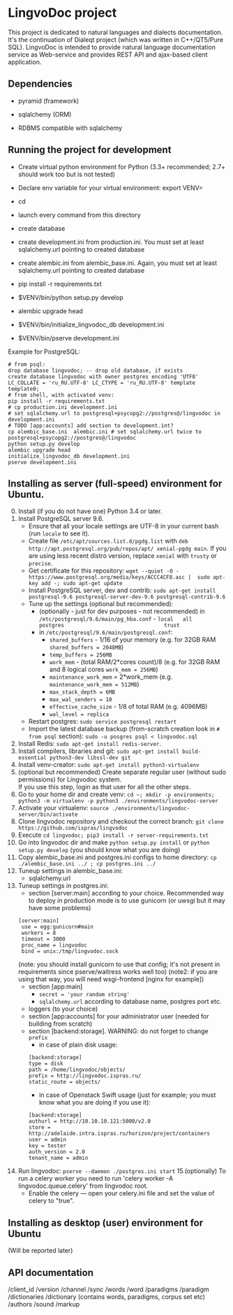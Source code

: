 LingvoDoc project
==================

This project is dedicated to natural languages and dialects documentation. It's the continuation of Dialeqt project
(which was written in C++/QT5/Pure SQL).
LingvoDoc is intended to provide natural language documentation service as Web-service and provides REST API and
ajax-based client application.


Dependencies
---------------

- pyramid (framework)

- sqlalchemy (ORM)

- RDBMS compatible with sqlalchemy


Running the project for development
---------------

- Create virtual python environment for Python (3.3+ recommended; 2.7+ should work too but is not tested)

- Declare env variable for your virtual environment: export VENV=<path to your virtual environment>

- cd <directory containing this file>

- launch every command from this directory

- create database

- create development.ini from production.ini. You must set at least sqlalchemy.url pointing to
  created database

- create alembic.ini from alembic_base.ini. Again, you must set at least sqlalchemy.url pointing to
  created database
  
- pip install -r requirements.txt

- $VENV/bin/python setup.py develop

- alembic upgrade head

- $VENV/bin/initialize_lingvodoc_db development.ini

- $VENV/bin/pserve development.ini

Example for PostgreSQL:

```
# from psql:
drop database lingvodoc; -- drop old database, if exists
create database lingvodoc with owner postgres encoding 'UTF8' LC_COLLATE = 'ru_RU.UTF-8' LC_CTYPE = 'ru_RU.UTF-8' template template0;
# from shell, with activated venv:
pip install -r requirements.txt
# cp production.ini development.ini 
# set sqlalchemy.url to postgresql+psycopg2://postgres@/lingvodoc in development.ini
# TODO [app:accounts] add section to development.int?
cp alembic_base.ini  alembic.ini # set sqlalchemy.url twice to postgresql+psycopg2://postgres@/lingvodoc
python setup.py develop
alembic upgrade head
initialize_lingvodoc_db development.ini
pserve development.ini

```

Installing as server (full-speed) environment for Ubuntu.
---------------

0. Install (if you do not have one) Python 3.4 or later.
1. Install PostgreSQL server 9.6. 
    * Ensure that all your locale settings are UTF-8 in your current bash (run `locale` to see it).
    * Create file `/etc/apt/sources.list.d/pgdg.list` with `deb http://apt.postgresql.org/pub/repos/apt/ xenial-pgdg main`. 
If you are using less recent distro version, replace `xenial` with `trusty` or `precise`. 
    * Get certificate for this repository: `wget --quiet -O - https://www.postgresql.org/media/keys/ACCC4CF8.asc | 
                                              sudo apt-key add -; sudo apt-get update`
    * Install PostgreSQL server, dev and contrib: `sudo apt-get install postgresql-9.6 postgresql-server-dev-9.6 postgresql-contrib-9.6`
    * Tune up the settings (optional but recommended):
         + (optionally - just for dev purposes - not recommended) in `/etc/postgresql/9.6/main/pg_hba.conf` - `local   all             postgres                                trust`
         + in `/etc/postgresql/9.6/main/postgresql.conf`:
             * `shared_buffers` - 1/16 of your memory (e.g. for 32GB RAM `shared_buffers = 2048MB`)
             * `temp_buffers = 256MB`
             * `work_mem` - (total RAM/2*cores count)/8 (e.g. for 32GB RAM and 8 logical cores `work_mem = 256MB`)
             * `maintenance_work_mem` = 2*work_mem (e.g. `maintenance_work_mem = 512MB`)
             * `max_stack_depth = 6MB`
             * `max_wal_senders = 10`
             * `effective_cache_size` - 1/8 of total RAM (e.g. 4096MB)
             * `wal_level = replica`
     * Restart postgres: `sudo service postgresql restart`
     * Import the latest database backup (from-scratch creation look in `# from psql` section): `sudo -u posgres psql < lingvodoc.sql`
2. Install Redis: `sudo apt-get install redis-server`.
3. Install compilers, libraries and git: `sudo apt-get install build-essential python3-dev libssl-dev git`
4. Install venv-creator: `sudo apt-get install python3-virtualenv`
5. (optional but recommended) Create separate regular user (without sudo permissions) for Lingvodoc system.       
If you use this step, login as that user for all the other steps.
6. Go to your home dir and create venv: 
`cd ~; mkdir -p environments; python3 -m virtualenv -p python3 ./environments/lingvodoc-server`
7. Activate your virtualenv: `source ./environments/lingvodoc-server/bin/activate`
8. Clone lingvodoc repository and checkout the correct branch: `git clone https://github.com/ispras/lingvodoc`
9. Execute `cd lingvodoc; pip3 install -r server-requirements.txt`
10. Go into lingvodoc dir and make `python setup.py install` or `python setup.py develop` (you should know what you are doing)
11. Copy alembic_base.ini and postgres.ini configs to home directory: `cp ./alembic_base.ini ../ ; cp postgres.ini ../`
12. Tuneup settings in alembic_base.ini:
    * sqlalchemy.url
13. Tuneup settings in postgres.ini:
    * section [server:main] according to your choice. Recommended way to deploy in production mode is to use gunicorn (or uwsgi but it may have some problems)
    ```
    [server:main]
     use = egg:gunicorn#main
     workers = 8
     timeout = 3000
     proc_name = lingvodoc
     bind = unix:/tmp/lingvodoc.sock
     ``` 
     (note: you should install gunicorn to use that config; it's not present in requirements since pserve/waitress works well too)
     (note2: if you are using that way, you will need wsgi-frontend [nginx for example])
    * section [app:main] 
      - `secret = 'your random string'`
      - `sqlalchemy.url` according to database name, postgres port etc. 
    * loggers (to your choice)
    * section [app:accounts] for your administrator user (needed for building from scratch)
    * section [backend:storage]. WARNING: do not forget to change `prefix`
      - in case of plain disk usage:
      ```
      [backend:storage]
      type = disk
      path = /home/lingvodoc/objects/
      prefix = http://lingvodoc.ispras.ru/
      static_route = objects/
      ```
      - in case of Openstack Swift usage (just for example; you must know what you are doing if you use it):
      ```
      [backend:storage]
      authurl = http://10.10.10.121:5000/v2.0
      store = http://adelaide.intra.ispras.ru/horizon/project/containers
      user = admin
      key = tester
      auth_version = 2.0
      tenant_name = admin
      ```
14. Run lingvodoc: `pserve --daemon ./postgres.ini start`
15.(optionally) To run a celery worker you need to run 'celery worker -A lingvodoc.queue.celery' from lingvodoc root.
    * Enable the celery — open your celery.ini file and set the value of celery to "true".
             
Installing as desktop (user) environment for Ubuntu
---------------
(Will be reported later)


API documentation
---------------

/client_id
/version
/channel
/sync
/words
/word
/paradigms
/paradigm
/dictionaries
/dictionary (contains words, paradigms, corpus set etc)
/authors
/sound
/markup

